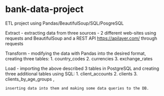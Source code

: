 # bank-data-project
ETL project using Pandas/BeautifulSoup/SQL/PosgreSQL

Extract - extracting data from three sources - 2 different web-sites using requests and BeautifulSoup and 
                                               a REST API https://apilayer.com/ through requests

Transform - modifying the data with Pandas into the desired format, creating three tables: 
    1. country_codes
    2. currencies
    3. exchange_rates

Load - importing the above described 3 tables in PostgreSQL and creating three additional tables using SQL:
    1. client_accounts
    2. clients
    3. clients_by_age_groups ,
    
    inserting data into them and making some data queries to the DB.
 
 
 
